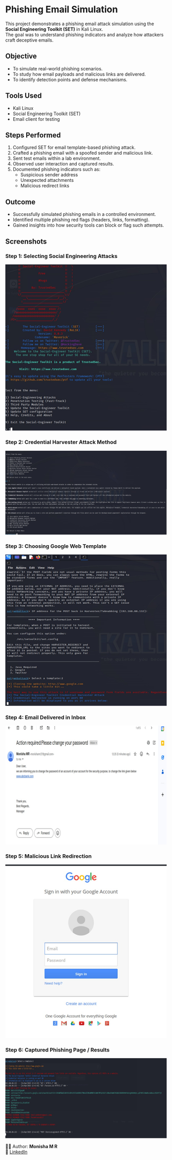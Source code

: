 # Phishing Email Simulation

This project demonstrates a phishing email attack simulation using the **Social Engineering Toolkit (SET)** in Kali Linux.  
The goal was to understand phishing indicators and analyze how attackers craft deceptive emails.  

## Objective
- To simulate real-world phishing scenarios.  
- To study how email payloads and malicious links are delivered.  
- To identify detection points and defense mechanisms.  

## Tools Used
- Kali Linux  
- Social Engineering Toolkit (SET)  
- Email client for testing  

## Steps Performed
1. Configured SET for email template-based phishing attack.  
2. Crafted a phishing email with a spoofed sender and malicious link.  
3. Sent test emails within a lab environment.  
4. Observed user interaction and captured results.  
5. Documented phishing indicators such as:
   - Suspicious sender address  
   - Unexpected attachments  
   - Malicious redirect links  

## Outcome
- Successfully simulated phishing emails in a controlled environment.  
- Identified multiple phishing red flags (headers, links, formatting).  
- Gained insights into how security tools can block or flag such attempts.

## Screenshots

### Step 1: Selecting Social Engineering Attacks
![Social-Engineering Attacks](https://raw.githubusercontent.com/Monisha-krish/phishing-email-simulation/main/screenshots/Social-Engineering%20Attacks.jpeg)

### Step 2: Credential Harvester Attack Method
![Credential Harvester Attack](https://raw.githubusercontent.com/Monisha-krish/phishing-email-simulation/main/screenshots/Credential%20Harvester%20Attack%20Method.jpeg)


### Step 3: Choosing Google Web Template
![Choose Web Template](https://raw.githubusercontent.com/Monisha-krish/phishing-email-simulation/main/screenshots/Choose%20Web%20Template.jpeg)

### Step 4: Email Delivered in Inbox
![Email Payload](https://raw.githubusercontent.com/Monisha-krish/phishing-email-simulation/main/screenshots/Email%20Payload.jpeg)

### Step 5: Malicious Link Redirection
![Fake Login Page](https://raw.githubusercontent.com/Monisha-krish/phishing-email-simulation/main/screenshots/fake_login.jpeg)

### Step 6: Captured Phishing Page / Results
![Credential Capture](https://raw.githubusercontent.com/Monisha-krish/phishing-email-simulation/main/screenshots/credential_capture.jpeg)

👩‍💻 Author: **Monisha M R**  
🔗 [LinkedIn](https://www.linkedin.com/in/monisha-m-r-b27189260)
